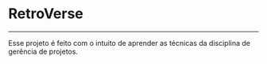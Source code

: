 # RetroVerse
***

Esse projeto é feito com o intuito de aprender as técnicas da disciplina de gerência de projetos.
